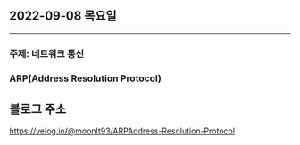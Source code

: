 ## 2022-09-08 목요일

---

### 주제: 네트워크 통신
### ARP(Address Resolution Protocol)

## 블로그 주소 

https://velog.io/@moonlt93/ARPAddress-Resolution-Protocol
